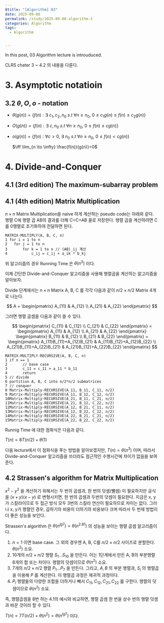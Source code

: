 ```yaml
---
8title: "[Algorithm] 03"
date: 2025-09-08
permalink: /study/2025-09-08-algorithm-3
categories: Algorithm
tags: 
  - Algorithm


---
```


In this post, 03 Algorithm lecture is introuduced. 



CLRS chater 3 ~ 4.2 의 내용을 다룬다.

# 3. Asymptotic notatioin

## 3.2 $\theta, O, o$ - notation

- $\theta (g(n)) = \{f(n) : \exists \ c_1, c_2, n_0 \ s.t \ \forall n\geq n_0, \ 0\leq c_1g(n)\leq f(n)\leq c_2g(n) \}$
- $O(g(n)) = \{f(n) : \exists \ c, n_0 \ s.t \ \forall n\geq n_0, \ 0\leq f(n)\leq cg(n) \}$
- $o(g(n)) = \{f(n) : \forall c>0, \ \exists \ n_0 \ s.t \ \forall n\geq n_0, \ 0\leq f(n)<cg(n) \}$ 

  $\iff \lim_{n \to \infty} \frac{f(n)}{g(n)}=0$



# 4. Divide-and-Conquer

## 4.1 (3rd edition) The maximum-subarray problem



## 4.1 (4th edition) Matrix Multiplication

$n \times n$ Matrix Multiplication을 naive 하게 계산하는 pseudo code는 아래와 같다. 행렬 C에 행렬 곱 AB의 결과를 더해 C=C+AB 꼴로 저장한다. 행렬 곱을 계산하려면 C를 0행렬로 초기화하여 전달하면 된다.

```pseudocode
MATRIX-MULTIPLY(A, B, C, n)
1 for i = 1 to n
2 	for j = 1 to n
3 		for k = 1 to n // (AB)_ij 계산
4 			c_ij = c_ij + a_ik * b_kj
```

위 알고리즘의 경우 Running Time 은 $\theta(n^3)$ 이다.

이제 간단한 Divide-and-Conquer 알고리즘을 사용해 행렬곱을 계산하는 알고리즘을 알아보자. 

Divide 단계에서는 $n \times n$ Matrix A, B, C 를 각각 다음과 같이 $n/2 \times n/2$ Matrix 4개로 나눈다. 

$$
A = \begin{pmatrix}
A_{11} & A_{12} \\
A_{21} & A_{22}
\end{pmatrix}
$$


그러면 행렬 곱셈을 다음과 같이 쓸 수 있다. 

$$
\begin{pmatrix}
C_{11} & C_{12} \\
C_{21} & C_{22}
\end{pmatrix} = \begin{pmatrix}
A_{11} & A_{12} \\
A_{21} & A_{22}
\end{pmatrix} \begin{pmatrix}
B_{11} & B_{12} \\
B_{21} & B_{22}
\end{pmatrix} = \begin{pmatrix}
A_{11}B_{11}+A_{12}B_{21} & A_{11}B_{12}+A_{12}B_{22} \\
A_{21}B_{11}+A_{22}B_{21} & A_{21}B_{12}+A_{22}B_{22}
\end{pmatrix}
$$
 

```pseudocode
MATRIX-MULTIPLY-RECURSIVE(A, B, C, n)
1 if n == 1
2		// base case
3		c_11 = c_11 + a_11 * b_11
4		return
5 // divide
6 partition A, B, C into n/2*n/2 submatrices
7 // conquer
8 Matrix-Multiply-RECURSIVE(A_11, B_11, C_11, n/2)
9 Matrix-Multiply-RECURSIVE(A_11, B_12, C_12, n/2)
10Matrix-Multiply-RECURSIVE(A_21, B_11, C_21, n/2)
11Matrix-Multiply-RECURSIVE(A_21, B_12, C_22, n/2)
12Matrix-Multiply-RECURSIVE(A_12, B_21, C_11, n/2)
13Matrix-Multiply-RECURSIVE(A_12, B_22, C_12, n/2)
14Matrix-Multiply-RECURSIVE(A_22, B_21, C_21, n/2)
15Matrix-Multiply-RECURSIVE(A_22, B_22, C_22, n/2)
```

Runnig Time 에 대한 점화식은 다음과 같다.

$T(n) = 8T(n/2) + \theta(1)$

다음 lecture에서 이 점화식을 푸는 방법을 알아보겠지만, $T(n) = \theta(n^3)$ 이며, 따라서 Divide-and-Conquer 알고리즘을 쓰더라도 점근적인 수행시간에 차이가 없음을 보여준다. 

## 4.2 Strassen's algorithm for Matrix Multiplication 

$x^2 - y^2$ 을 계산하기 위해서는 두 번의 곱셈과, 한 번의 덧셈(뺄셈) 이 필요하지만 공식을 $(x+y)(x-y)$ 로 변형시키면, 한 번의 곱셈과 두번의 덧셈이 필요한다. 지금은 x, y가 스칼라이므로 두 접근 방식 모두 3번의 스칼라 연산이 필요하므로 차이는 없다. 그러나 x, y가 행렬인 경우, 곱하기의 비용이 더하기의 비용보다 크며 따라서 두 번재 방법이 더 좋은 성능을 보인다.

Strassen's algorithm 은 $\theta(n^{lg7}) = \theta(n^2.81)$ 의 성능을 보이는 행렬 곱셈 알고리즘이다. 

1. $n=1$ 이면 base case. 그 외의 경우엔 A, B, C를 $n/2 \times n/2$ 사이즈로 분할한다. $\theta(n^2)$ 소요.
2. 10개의 $n/2 \times n/2$ 행렬 $S_1 ... S_{10}$ 을 만든다. 이는 1단계에서 만든 A, B의 부분행렬 8개의 합 또는 차이다. 행렬의 덧셈이므로  $\theta(n^2)$ 소요.
3. 7개의 $n/2 \times n/2$ 행렬 $P_1 ... P_7$ 을 만든다.  그리고, $A, B$ 의 부분 행렬과, $S_i$ 의 행렬곱을 이용해 $P$ 를 계산한다. 이 행렬곱 과정은 재귀적 과정이다. 
4. $P_i$ 행렬들의 다양한 조합을 더하거나 빼서 $C_{11}, C_{12}, C_{21}, C_{22}$ 를 구한다. 행렬의 덧셈이므로  $\theta(n^2)$ 소요.

즉, 행렬곱셈을 8번 하는 4.1의 예시와 비교하면, 행렬 곱셈 한 번을 상수 번의 행렬 덧셈과 바꾼 것이라 할 수 있다. 

$T(n) = 7T(n/2) + \theta(n^2) = \theta(n^{lg7})$ 이다. 

